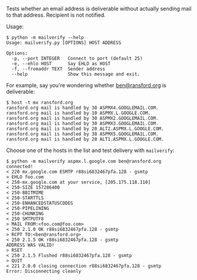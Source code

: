 Tests whether an email address is deliverable without actually sending mail to
that address.  Recipient is not notified.

Usage:

    $ python -m mailverify --help
    Usage: mailverify.py [OPTIONS] HOST ADDRESS

    Options:
      -p, --port INTEGER   Connect to port (default 25)
      -e, --ehlo HOST      Say EHLO as HOST
      -f, --fromaddr TEXT  Sender address
      --help               Show this message and exit.

For example, say you're wondering whether ben@ransford.org is deliverable:

    $ host -t mx ransford.org
    ransford.org mail is handled by 30 ASPMX4.GOOGLEMAIL.COM.
    ransford.org mail is handled by 10 ASPMX.L.GOOGLE.COM.
    ransford.org mail is handled by 30 ASPMX2.GOOGLEMAIL.COM.
    ransford.org mail is handled by 30 ASPMX3.GOOGLEMAIL.COM.
    ransford.org mail is handled by 20 ALT2.ASPMX.L.GOOGLE.COM.
    ransford.org mail is handled by 30 ASPMX5.GOOGLEMAIL.COM.
    ransford.org mail is handled by 20 ALT1.ASPMX.L.GOOGLE.COM.

Choose one of the hosts in the list and test delivery with `mailverify`:

    $ python -m mailverify aspmx.l.google.com ben@ransford.org
    connected!
    < 220 mx.google.com ESMTP r88si6832467pfa.128 - gsmtp
    > EHLO foo.com
    < 250-mx.google.com at your service, [205.175.118.110]
    < 250-SIZE 157286400
    < 250-8BITMIME
    < 250-STARTTLS
    < 250-ENHANCEDSTATUSCODES
    < 250-PIPELINING
    < 250-CHUNKING
    < 250 SMTPUTF8
    > MAIL FROM:<foo.com@foo.com>
    < 250 2.1.0 OK r88si6832467pfa.128 - gsmtp
    > RCPT TO:<ben@ransford.org>
    < 250 2.1.5 OK r88si6832467pfa.128 - gsmtp
    ADDRESS WAS VALID!
    > RSET
    < 250 2.1.5 Flushed r88si6832467pfa.128 - gsmtp
    > QUIT
    < 221 2.0.0 closing connection r88si6832467pfa.128 - gsmtp
    Error: Disconnecting cleanly
